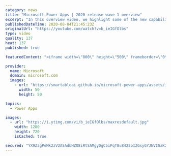 ```yaml
---
category: news
title: "Microsoft Power Apps | 2020 release wave 1 overview"
excerpt: "In this overview video, we highlight some of the new capabilities included in the latest update to Microsoft Power Apps.      Here are the capabilities covered:     UI enhancements       • Save is always visible       • Chart formatting  Grid user experience enhancements       • Conditional search  "
publishedDateTime: 2020-08-04T21:45:23Z
originalUrl: "https://youtube.com/watch?v=b_ieIGfOlbs"
type: video
quality: 137
heat: 137
published: true

featuredContent: "<iframe width=\"800\" height=\"500\" frameborder=\"0\" src=\"https://www.youtube.com/embed/b_ieIGfOlbs\" allow=\"accelerometer; autoplay; encrypted-media; gyroscope; picture-in-picture\" allowfullscreen></iframe>"

provider:
  name: Microsoft
  domain: microsoft.com
  images:
    - url: "https://smartableai.github.io/microsoft-power-apps/assets/images/organizations/microsoft.com-50x50.jpg"
      width: 50
      height: 50

topics:
  - Power Apps

images:
  - url: "https://i.ytimg.com/vi/b_ieIGfOlbs/maxresdefault.jpg"
    width: 1280
    height: 720
    isCached: true

secured: "YX9Z3gPeMk2zV2ASAdbHZO8iRtSAMgyDgC5iPqT8u8422oIZGsyGYJNVIGaK20dQfcaGi9UNXB5cp7bIuy6VmJrbcxeQvIkfrJWnsNYfZspde1AsJw4GISB5X3zgS2vAHFVIfslgudZV4HDbS/zLsdMLOTHVTWulpd6u5Mdj2AcqjfIWECMCAgdgxwziCjnamRn3CRO8Xn00zlgdzIgYxe8HHCj6uk11sulZiGRE6/mlFPi9avNXK1hL9inQczOxr1vdcupDFSRpnYcNE24wyB6+6kvKYvk43ZZRpuCFEOI3/YJMh3YxFKrC2CESJgfcGJiZRpLRx/5SYFh+ks1YNVv9t/Q8uF5eLgPE9dEgtLBxEPF7FKXK+VopUguVwb0YSxCfhq9pneFIOzuA/Wz12+p+K3ueL2UzHcn+5UQmhX87+nEzIirOpC3u54kCpxP+;27w1jPCpAbrD6SlydPyR1A=="
---
```


